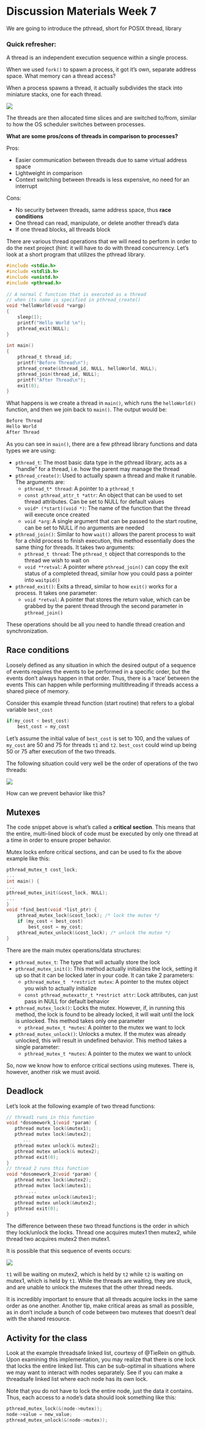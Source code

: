 # Discussion Materials Week 7

We are going to introduce the pthread, short for POSIX thread, library

### Quick refresher:

A thread is an independent execution sequence within a single process.

When we used `fork()` to spawn a process, it got it’s own, separate address space. What memory can a thread access?

When a process spawns a thread, it actually subdivides the stack into miniature stacks, one for each thread. 

![](stack.png)

The threads are then allocated time slices and are switched to/from, similar to how the OS scheduler switches between processes.

****************************************************************************************************************************What are some pros/cons of threads in comparison to processes?****************************************************************************************************************************

Pros:

- Easier communication between threads due to same virtual address space
- Lightweight in comparison
- Context switching between threads is less expensive, no need for an interrupt

Cons:

- No security between threads, same address space, thus **race conditions**
- One thread can read, manipulate, or delete another thread’s data
- If one thread blocks, all threads block

There are various thread operations that we will need to perform in order to do the next project (hint: it will have to do with thread concurrency. Let’s look at a short program that utilizes the pthread library.

```c
#include <stdio.h>
#include <stdlib.h>
#include <unistd.h>
#include <pthread.h>
  
// A normal C function that is executed as a thread 
// when its name is specified in pthread_create()
void *helloWorld(void *vargp)
{
    sleep(1);
    printf("Hello World \n");
    pthread_exit(NULL);
}
   
int main()
{
    pthread_t thread_id;
    printf("Before Thread\n");
    pthread_create(&thread_id, NULL, helloWorld, NULL);
    pthread_join(thread_id, NULL);
    printf("After Thread\n");
    exit(0);
}
```

What happens is we create a thread in `main()`, which runs the `helloWorld()` function, and then we join back to `main()`. The output would be:

```bash
Before Thread
Hello World
After Thread
```

As you can see in `main()`, there are a few pthread library functions and data types we are using:

- `pthread_t`: The most basic data type in the pthread library, acts as a “handle” for a thread, i.e. how the parent may manage the thread
- `pthread_create()`: Used to actually spawn a thread and make it runable. The arguments are:
    - `pthread_t* thread`: A pointer to a `pthread_t`
    - `const pthread_attr_t *attr`: An object that can be used to set thread attributes. Can be set to NULL for default values
    - `void* (*start)(void *)`: The name of the function that the thread will execute once created
    - `void *arg`: A single argument that can be passed to the start routine, can be set to NULL if no arguments are needed
- `pthread_join()`: Similar to how `wait()` allows the parent process to wait for a child process to finish execution, this method essentially does the same thing for threads. It takes two arguments:
    - `pthread_t thread`: The `pthread_t` object that corresponds to the thread we wish to wait on
    - `void **retval`: A pointer where `pthread_join()` can copy the exit status of a completed thread, similar how you could pass a pointer into `waitpid()`
- `pthread_exit()`: Exits a thread, similar to how `exit()` works for a process. It takes one parameter:
    - `void *retval`: A pointer that stores the return value, which can be grabbed by the parent thread through the second parameter in `pthread_join()`

These operations should be all you need to handle thread creation and synchronization.

## Race conditions

Loosely defined as any situation in which the desired output of a sequence of events requires the events to be performed in a specific order, but the events don’t always happen in that order. Thus, there is a ‘race’ between the events This can happen while performing multithreading if threads access a shared piece of memory. 

Consider this example thread function (start routine) that refers to a global variable `best_cost`

```c
if(my_cost < best_cost)
	best_cost = my_cost
```

Let’s assume the initial value of `best_cost` is set to 100, and the values of `my_cost` are 50 and 75 for threads `t1` and `t2`. `best_cost` could wind up being 50 or 75 after execution of the two threads. 

The following situation could very well be the order of operations of the two threads:

![](operations1.png)

How can we prevent behavior like this?

## Mutexes

The code snippet above is what’s called a **critical section**. This means that the entire, multi-lined block of code must be executed by only one thread at a time in order to ensure proper behavior.

Mutex locks enfore critical sections, and can be used to fix the above example like this:

```c
pthread_mutex_t cost_lock;
...
int main() {
...
pthread_mutex_init(&cost_lock, NULL);
...
}
void *find_best(void *list_ptr) {
	pthread_mutex_lock(&cost_lock); /* lock the mutex */
	if (my_cost < best_cost)
		best_cost = my_cost;
	pthread_mutex_unlock(&cost_lock); /* unlock the mutex */
}
```

There are the main mutex operations/data structures:

- `pthread_mutex_t`: The type that will actually store the lock
- `pthread_mutex_init()`: This method actually initializes the lock, setting it up so that it can be locked later in your code. It can take 2 parameters:
    - `pthread_mutex_t  *restrict mutex`: A pointer to the mutex object you wish to actually initialize
    - `const pthread_mutexattr_t *restrict attr`: Lock attributes, can just pass in NULL for default behavior
- `pthread_mutex_lock()`: Locks the mutex. However, if, in running this method, the lock is found to be already locked, it will wait until the lock is unlocked. This method takes only one parameter
    - `pthread_mutex_t *mutes`: A pointer to the mutex we want to lock
- `pthread_mutex_unlock()`: Unlocks a mutex. If the mutex was already unlocked, this will result in undefined behavior. This method takes a single parameter:
    - `pthread_mutex_t *mutes`: A pointer to the mutex we want to unlock
    

So, now we know how to enforce critical sections using mutexes. There is, however, another risk we must avoid.

## Deadlock

Let’s look at the following example of two thread functions:

```c
// thread1 runs in this function
void *dosomework_1(void *param) {
   pthread mutex lock(&mutex1);
   pthread mutex lock(&mutex2);
	  ...
   pthread mutex unlock(& mutex2);
   pthread mutex unlock(& mutex2);
   pthread exit(0); 
}
// thread 2 runs this function
void *dosomework_2(void *param) {
   pthread mutex lock(&mutex2);
   pthread mutex lock(&mutex1);
		...
   pthread mutex unlock(&mutex1);
   pthread mutex unlock(&mutex2);
   pthread exit(0);
}
```

The difference between these two thread functions is the order in which they lock/unlock the locks. Thread one acquires mutex1 then mutex2, while thread two acquires mutex2 then mutex1.

It is possible that this sequence of events occurs:

![](operations2.png)

`t1` will be waiting on mutex2, which is held by `t2` while `t2` is waiting on mutex1, which is held by `t1`. While the threads are waiting, they are stuck, and are unable to unlock the mutexes that the other thread needs. 

It is incredibly important to ensure that all threads acquire locks in the same order as one another. Another tip, make critical areas as small as possible, as in don’t include a bunch of code between two mutexes that doesn’t deal with the shared resource.

## Activity for the class

Look at the example threadsafe linked list, courtesy of @TieRein on github. Upon examining this implementation, you may realize that there is one lock that locks the entire linked list. This can be sub-optimal in situations where we may want to interact with nodes separately. See if you can make a threadsafe linked list where each node has its own lock. 

Note that you do not have to lock the entire node, just the data it contains. Thus, each access to a node’s data should look something like this:

```c
pthread_mutex_lock(&(node->mutex));
node->value = new_value;
pthread_mutex_unlock(&(node->mutex));
```